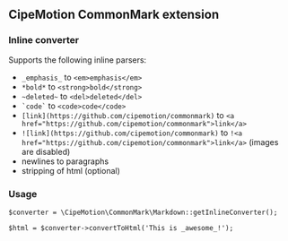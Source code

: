 ## CipeMotion CommonMark extension

### Inline converter

Supports the following inline parsers:

- `_emphasis_` to `<em>emphasis</em>`
- `*bold*` to `<strong>bold</strong>`
- `~deleted~` to `<del>deleted</del>`
- `` `code` `` to `<code>code</code>`
- `[link](https://github.com/cipemotion/commonmark)` to `<a href="https://github.com/cipemotion/commonmark">link</a>`
- `![link](https://github.com/cipemotion/commonmark)` to `!<a href="https://github.com/cipemotion/commonmark">link</a>` (images are disabled)
- newlines to paragraphs
- stripping of html (optional)

### Usage

    $converter = \CipeMotion\CommonMark\Markdown::getInlineConverter();
    
    $html = $converter->convertToHtml('This is _awesome_!');
